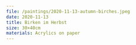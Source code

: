 ```yaml
---
file: /paintings/2020-11-13-autumn-birches.jpeg
date: 2020-11-13
title: Birken im Herbst
size: 30×40cm
materials: Acrylics on paper
---
```

